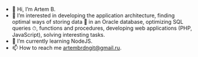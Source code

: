 - 👋 Hi, I’m Artem B.
- 👀 I’m interested in developing the application architecture, finding optimal ways of storing data 💾 in an Oracle database, 
optimizing SQL queries ⏱, functions and procedures, developing web applications (PHP, JavaScript), solving interesting tasks.
- 🌱 I’m currently learning NodeJS.
- 📫 How to reach me artembrdngit@gmail.ru.

<!---
artembrdn/artembrdn is a ✨ special ✨ repository because its `README.md` (this file) appears on your GitHub profile.
You can click the Preview link to take a look at your changes.
--->
